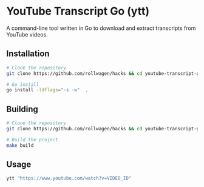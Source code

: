 # YouTube Transcript Go (ytt)

A command-line tool written in Go to download and extract transcripts from YouTube videos.

## Installation

```bash
# Clone the repository
git clone https://github.com/rollwagen/hacks && cd youtube-transcript-go

# Go install
go install -ldflags="-s -w"  .
```

## Building

```bash
# Clone the repository
git clone https://github.com/rollwagen/hacks && cd youtube-transcript-go

# Build the project
make build
```

## Usage

```bash
ytt "https://www.youtube.com/watch?v=VIDEO_ID"
```
